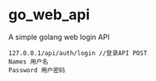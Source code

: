 # go_web_api
A simple golang web login API

```
127.0.0.1/api/auth/login //登录API POST
Names 用户名
Password 用户密码
```

